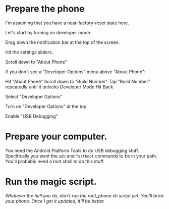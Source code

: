 # Prepare the phone

I'm assuming that you have a near-factory-reset state here.

Let's start by turning on developer mode.

Drag down the notification bar at the top of the screen.

Hit the settings sliders.

Scroll down to "About Phone"

If you don't see a "Developer Options" menu above "About Phone":

   Hit "About Phone"
   Scroll down to "Build Number"
   Tap "Build Number" repeatedly until it unlocks Developer Mode
   Hit Back

Select "Developer Options"

Turn on "Developer Options" at the top

Enable "USB Debugging"


# Prepare your computer.

You need the Android Platform Tools to do USB debugging stuff.
Specifically you want the `adb` and `fastboot` commands to be in your
path.  You'll probably need a root shell to do this stuff.


# Run the magic script.

*Whatever the hell you do, don't run the root_phone.sh script yet.  You'll
brick your phone.  Once I get it updated, it'll be better.*